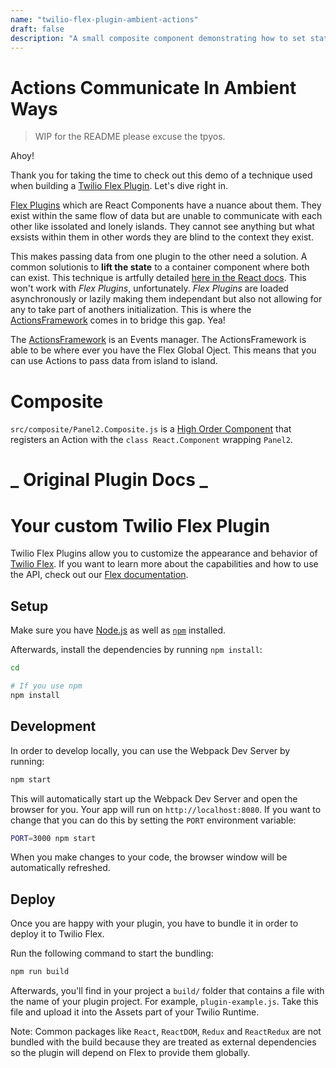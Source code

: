 ```yaml
---
name: "twilio-flex-plugin-ambient-actions"
draft: false
description: "A small composite component demonstrating how to set state with the Actions Framework"
---
```


# Actions Communicate In Ambient Ways
> WIP for the README please excuse the tpyos.

Ahoy! 

Thank you for taking the time to check out this demo of a technique used when building a [Twilio Flex Plugin](https://wwww.twilio.com/docs/plugin). Let's dive right in.

[Flex Plugins](https://www.twilio.com/docs/flex/plugin-builder#plugin-builder-v3) which are React Components have a nuance about them. They exist within the same flow of data but are unable to communicate with each other like issolated and lonely islands. They cannot see anything but what exsists within them in other words they are blind to the context they exist.

This makes passing data from one plugin to the other need a solution. A common solutionis to **lift the state** to a container component where both can exist. This technique is artfully detailed [here in the React docs](https://reactjs.org/docs/lifting-state-up.html). This won't work with *Flex Plugins*, unfortunately. *Flex Plugins* are loaded asynchronously or lazily making them independant but also not allowing for any to take part of anothers initialization. This is where the [ActionsFramework](https://www.twilio.com/docs/flex/actions-framework) comes in to bridge this gap. Yea!
 
The [ActionsFramework](https://www.twilio.com/docs/flex/actions-framework) is an Events manager. The ActionsFramework is able to be where ever you have the Flex Global Oject. This means that you can use Actions to pass data from island to island.   

# Composite

`src/composite/Panel2.Composite.js` is a [High Order Component](https://reactjs.org) that registers an Action with the `class React.Component` wrapping `Panel2`.



# _ Original Plugin Docs _ 

# Your custom Twilio Flex Plugin

Twilio Flex Plugins allow you to customize the appearance and behavior of [Twilio Flex](https://www.twilio.com/flex). If you want to learn more about the capabilities and how to use the API, check out our [Flex documentation](https://www.twilio.com/docs/flex).

## Setup

Make sure you have [Node.js](https://nodejs.org) as well as [`npm`](https://npmjs.com) installed.

Afterwards, install the dependencies by running `npm install`:

```bash
cd 

# If you use npm
npm install
```

## Development

In order to develop locally, you can use the Webpack Dev Server by running:

```bash
npm start
```

This will automatically start up the Webpack Dev Server and open the browser for you. Your app will run on `http://localhost:8080`. If you want to change that you can do this by setting the `PORT` environment variable:

```bash
PORT=3000 npm start
```

When you make changes to your code, the browser window will be automatically refreshed.

## Deploy

Once you are happy with your plugin, you have to bundle it in order to deploy it to Twilio Flex.

Run the following command to start the bundling:

```bash
npm run build
```

Afterwards, you'll find in your project a `build/` folder that contains a file with the name of your plugin project. For example, `plugin-example.js`. Take this file and upload it into the Assets part of your Twilio Runtime.

Note: Common packages like `React`, `ReactDOM`, `Redux` and `ReactRedux` are not bundled with the build because they are treated as external dependencies so the plugin will depend on Flex to provide them globally.
